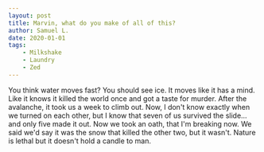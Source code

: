 ```yaml
---
layout: post
title: Marvin, what do you make of all of this?
author: Samuel L.
date: 2020-01-01
tags:
    - Milkshake
    - Laundry
    - Zed
---
```


You think water moves fast? You should see ice. It moves like it has a mind. Like it knows it killed the world once and got a taste for murder. After the avalanche, it took us a week to climb out. Now, I don't know exactly when we turned on each other, but I know that seven of us survived the slide... and only five made it out. Now we took an oath, that I'm breaking now. We said we'd say it was the snow that killed the other two, but it wasn't. Nature is lethal but it doesn't hold a candle to man.
